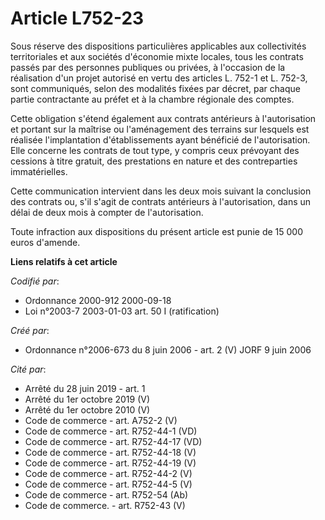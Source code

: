 # Article L752-23

Sous réserve des dispositions particulières applicables aux collectivités territoriales et aux sociétés d'économie mixte
locales, tous les contrats passés par des personnes publiques ou privées, à l'occasion de la réalisation d'un projet autorisé
en vertu des articles L. 752-1 et L. 752-3, sont communiqués, selon des modalités fixées par décret, par chaque partie
contractante au préfet et à la chambre régionale des comptes.

Cette obligation s'étend également aux contrats antérieurs à l'autorisation et portant sur la maîtrise ou l'aménagement des
terrains sur lesquels est réalisée l'implantation d'établissements ayant bénéficié de l'autorisation. Elle concerne les
contrats de tout type, y compris ceux prévoyant des cessions à titre gratuit, des prestations en nature et des contreparties
immatérielles.

Cette communication intervient dans les deux mois suivant la conclusion des contrats ou, s'il s'agit de contrats antérieurs à
l'autorisation, dans un délai de deux mois à compter de l'autorisation.

Toute infraction aux dispositions du présent article est punie de 15 000 euros d'amende.

**Liens relatifs à cet article**

_Codifié par_:

  - Ordonnance 2000-912 2000-09-18
  - Loi n°2003-7 2003-01-03 art. 50 I (ratification)

_Créé par_:

  - Ordonnance n°2006-673 du 8 juin 2006 - art. 2 (V) JORF 9 juin 2006

_Cité par_:

  - Arrêté du 28 juin 2019 - art. 1
  - Arrêté du 1er octobre 2019 (V)
  - Arrêté du 1er octobre 2010 (V)
  - Code de commerce - art. A752-2 (V)
  - Code de commerce - art. R752-44-1 (VD)
  - Code de commerce - art. R752-44-17 (VD)
  - Code de commerce - art. R752-44-18 (V)
  - Code de commerce - art. R752-44-19 (V)
  - Code de commerce - art. R752-44-2 (V)
  - Code de commerce - art. R752-44-5 (V)
  - Code de commerce - art. R752-54 (Ab)
  - Code de commerce. - art. R752-43 (V)
